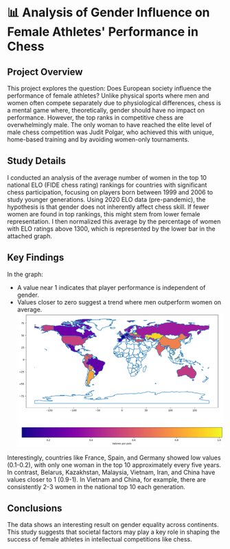 # 📊 Analysis of Gender Influence on Female Athletes' Performance in Chess

## Project Overview
This project explores the question: Does European society influence the performance of female athletes? Unlike physical sports where men and women often compete separately due to physiological differences, chess is a mental game where, theoretically, gender should have no impact on performance. However, the top ranks in competitive chess are overwhelmingly male. The only woman to have reached the elite level of male chess competition was Judit Polgar, who achieved this with unique, home-based training and by avoiding women-only tournaments.

## Study Details
I conducted an analysis of the average number of women in the top 10 national ELO (FIDE chess rating) rankings for countries with significant chess participation, focusing on players born between 1999 and 2006 to study younger generations. Using 2020 ELO data (pre-pandemic), the hypothesis is that gender does not inherently affect chess skill. If fewer women are found in top rankings, this might stem from lower female representation. I then normalized this average by the percentage of women with ELO ratings above 1300, which is represented by the lower bar in the attached graph.

## Key Findings
In the graph:

- A value near 1 indicates that player performance is independent of gender.
- Values closer to zero suggest a trend where men outperform women on average.
![Fide_gender](elofemenino_mapamundi.png)

Interestingly, countries like France, Spain, and Germany showed low values (0.1-0.2), with only one woman in the top 10 approximately every five years. In contrast, Belarus, Kazakhstan, Malaysia, Vietnam, Iran, and China have values closer to 1 (0.9-1). In Vietnam and China, for example, there are consistently 2-3 women in the national top 10 each generation.

## Conclusions
The data shows an interesting result on gender equality across continents. This study suggests that societal factors may play a key role in shaping the success of female athletes in intellectual competitions like chess.


